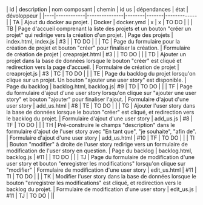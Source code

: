 | id | description | nom composant | chemin | id us | dépendances | état | dévoloppeur |
|----|------------|---------------|--------|-------|-------------|
| TA | Ajout du docker au projet. | Docker  |  docker.ymd   |  x   |  x   | TO DO | |
| TB | Page d'accueil comprenant la liste des projets et un bouton "créer un projet" qui redirige vers la création d'un projet. | Page des projets |  index.html, index.js | #3 |      | TO DO | |
| TC | Page du formulaire pour la création de projet et bouton "créer" pour finaliser la création. | Formulaire de création de projet | creaprojet.html  | #3 |  | TO DO | |
| TD | Ajouter un projet dans la base de données lorsque le bouton "créer" est cliqué et redirection vers la page d'accueil. | Formulaire de création de projet | creaprojet.js  | #3  | TC | TO DO | |
| TE | Page du backlog du projet lorsqu'on clique sur un projet. Un bouton "ajouter une user story" est disponible. | Page du backlog | backlog.html, backlog.js| #9 | TD | TO DO | |
| TF | Page du formulaire d'ajout d'une user story lorsqu'on clique sur "ajouter une user story" et bouton "ajouter" pour finaliser l'ajout. | Formulaire d'ajout d'une user story | add_us.html | #8 | TE  | TO DO | |
| TG | Ajouter l'user story dans la base de données lorsque le bouton "créer" est cliqué, et redirection vers le backlog du projet.  | Formulaire d'ajout d'une user story | add_us.js | #8 | TF | TO DO | |
| TH | Pré-construire le champs "description" dans le formulaire d'ajout de l'user story avec "En tant que", "je souhaite", "afin de". | Formulaire d'ajout d'une user story | add_us.html | #10 | TF | TO DO | |
| TI | Bouton "modifier" à droite de l'user story redirige vers un formulaire de modification de l'user story en question. | Page du backlog | backlog.html, backlog.js |  #11  |  | TO DO | |
| TJ | Page du formulaire de modification d'une user story et bouton "enregistrer les modifications" lorsqu'on clique sur "modifier" | Formulaire de modification d'une user story | edit_us.html | #11 | TI | TO DO | |
| TK | Modifier l'user story dans la base de données lorsque le bouton "enregistrer les modifications" est cliqué, et redirection vers le backlog du projet.  | Formulaire de modification d'une user story | edit_us.js | #11 | TJ  | TO DO | ||

<!--
us : #3 (création projet), #8(ajout us),#10(us pré faite),#11(modif us) -->
